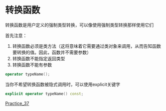 # 转换函数

转换函数是用户定义的强制类型转换，可以像使用强制类型转换那样使用它们

首先注意：
1. 转换函数必须是类方法（这将意味着它需要通过类对象来调用，从而告知函数要转换的值。因此，函数并不需要参数）
2. 转换函数不能指定返回类型
3. 转换函数不能有参数

```cpp
operator typeName();
```

当你不希望转换函数被隐式调用时，可以使用explicit关键字
<!-- 当然，你也可以用一个功能像相同的非转换函数来替换该转换函数 -->
<!-- 通常，最好选择仅在显式调用时才会执行的函数 -->
```cpp
explicit operator typeName() const;
```

[Practice_37](../Practice/Practice_37.cpp)